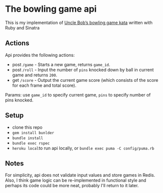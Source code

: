 # The bowling game api

This is my implementation of [Uncle Bob’s bowling game kata](http://butunclebob.com/ArticleS.UncleBob.TheBowlingGameKata) written with Ruby and Sinatra

## Actions

Api provides the following actions:
- post `/game` - Starts a new game, returns `game_id`.
- post `/roll` - Input the number of `pins` knocked down by ball in current game and returns `200`.
- get `/score` - Output the current game score (which consists of the score for each frame and total score).

Params: use `game_id` to specify current game, `pins` to specify number of pins knocked.

## Setup
- clone this repo
- `gem install bunlder`
- `bundle install`
- `bundle exec rspec`
- `heroku local`to run api locally, or `bundle exec puma -C config/puma.rb`

## Notes

For simplicity, api does not validate input values and store games in Redis. Also, I think game logic can be re-implemented in functional style and perhaps its code could be more neat, probably I'll return to it later.
